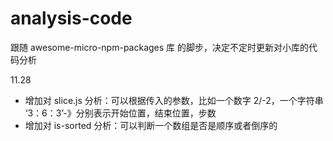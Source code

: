 # analysis-code

跟随 awesome-micro-npm-packages 库 的脚步，决定不定时更新对小库的代码分析

11.28

- 增加对 slice.js 分析：可以根据传入的参数，比如一个数字 2/-2，一个字符串 ‘3：6：3’-》分别表示开始位置，结束位置，步数
- 增加对 is-sorted 分析：可以判断一个数组是否是顺序或者倒序的
